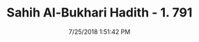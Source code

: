 ---
title        : "Sahih Al-Bukhari Hadith - 1. 791"
date         : 7/25/2018 1:51:42 PM
draft        : false
type         : "hadith"
layout       : "hadith"
BookCode     : "SHB"
VolumeNumber : "1"
HadithNumber : "791"
categories  :  ["Prayer Characteristics-Legal way of sitting for Tashahhud"]
tags  :  ["Muhammad bin Amr bin Ata"]
---